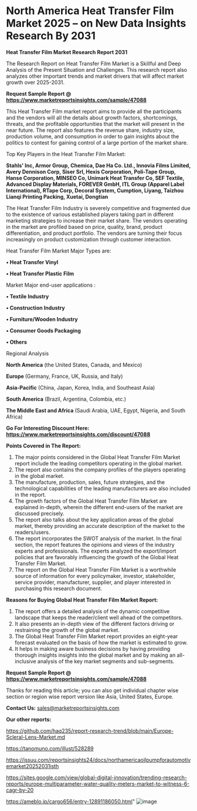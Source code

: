 # North America Heat Transfer Film Market 2025 – on New Data Insights Research By 2031

<strong>Heat Transfer Film Market Research Report 2031</strong>

The Research Report on Heat Transfer Film Market is a Skillful and Deep Analysis of the Present Situation and Challenges. This research report also analyzes other important trends and market drivers that will affect market growth over 2025-2031.

<strong>Request Sample Report @ <a href=https://www.marketreportsinsights.com/sample/47088>https://www.marketreportsinsights.com/sample/47088</a></strong>

This Heat Transfer Film market report aims to provide all the participants and the vendors will all the details about growth factors, shortcomings, threats, and the profitable opportunities that the market will present in the near future. The report also features the revenue share, industry size, production volume, and consumption in order to gain insights about the politics to contest for gaining control of a large portion of the market share.

Top Key Players in the Heat Transfer Film Market:

<strong>Stahls' Inc, Armor Group, Chemica, Dae Ha Co. Ltd., Innovia Films Limited, Avery Dennison Corp, Siser Srl, Hexis Corporation, Poli-Tape Group, Hanse Corporation, MINSEO Co, Unimark Heat Transfer Co, SEF Textile, Advanced Display Materials, FOREVER GmbH, ITL Group (Apparel Label International), RTape Corp, Decoral System, Cumption, Liyang, Taizhou Lianqi Printing Packing, Xuetai, Dongtian</strong>

The Heat Transfer Film Industry is severely competitive and fragmented due to the existence of various established players taking part in different marketing strategies to increase their market share. The vendors operating in the market are profiled based on price, quality, brand, product differentiation, and product portfolio. The vendors are turning their focus increasingly on product customization through customer interaction.

Heat Transfer Film Market Major Types are:

<strong>•  Heat Transfer Vinyl

•  Heat Transfer Plastic Film</strong>

Market Major end-user applications :

<strong>•  Textile Industry

•  Construction Industry

•  Furniture/Wooden Industry

•  Consumer Goods Packaging

•  Others</strong>

Regional Analysis

</u><strong><b>North America</b></strong> (the United States, Canada, and Mexico)

<strong><b>Europe </b></strong>(Germany, France, UK, Russia, and Italy)

<strong><b>Asia-Pacific</b></strong> (China, Japan, Korea, India, and Southeast Asia)

<strong><b>South America</b></strong> (Brazil, Argentina, Colombia, etc.)

<strong><b>The Middle East and Africa</b></strong> (Saudi Arabia, UAE, Egypt, Nigeria, and South Africa)

<strong>Go For Interesting Discount Here: <a href=https://www.marketreportsinsights.com/discount/47088>https://www.marketreportsinsights.com/discount/47088</a></strong>

<strong>Points Covered in The Report:</strong>
<ol>
  <li>The major points considered in the Global Heat Transfer Film Market report include the leading competitors operating in the global market.</li>
  <li>The report also contains the company profiles of the players operating in the global market.</li>
  <li>The manufacture, production, sales, future strategies, and the technological capabilities of the leading manufacturers are also included in the report.</li>
  <li>The growth factors of the Global Heat Transfer Film Market are explained in-depth, wherein the different end-users of the market are discussed precisely.</li>
  <li>The report also talks about the key application areas of the global market, thereby providing an accurate description of the market to the readers/users.</li>
  <li>The report incorporates the SWOT analysis of the market. In the final section, the report features the opinions and views of the industry experts and professionals. The experts analyzed the export/import policies that are favorably influencing the growth of the Global Heat Transfer Film Market.</li>
  <li>The report on the Global Heat Transfer Film Market is a worthwhile source of information for every policymaker, investor, stakeholder, service provider, manufacturer, supplier, and player interested in purchasing this research document.</li>
</ol>
<strong>Reasons for Buying Global Heat Transfer Film Market Report:</strong>

<ol>
  <li>The report offers a detailed analysis of the dynamic competitive landscape that keeps the reader/client well ahead of the competitors.</li>
  <li>It also presents an in-depth view of the different factors driving or restraining the growth of the global market.</li>
  <li>The Global Heat Transfer Film Market report provides an eight-year forecast evaluated on the basis of how the market is estimated to grow.</li>
  <li>It helps in making aware business decisions by having providing thorough insights insights into the global market and by making an all-inclusive analysis of the key market segments and sub-segments.</li>
</ol>
<strong>Request Sample Report @ <a href=https://www.marketreportsinsights.com/sample/47088>https://www.marketreportsinsights.com/sample/47088</a></strong>


Thanks for reading this article; you can also get individual chapter wise section or region wise report version like Asia, United States, Europe.

<strong>Contact Us:</strong>
sales@marketreportsinsights.com

<strong>Our other reports:</strong>

<a href=https://github.com/haq235/report-research-trend/blob/main/Europe-Scleral-Lens-Market.md>https://github.com/haq235/report-research-trend/blob/main/Europe-Scleral-Lens-Market.md</a>

<a href=https://tanomuno.com/illust/528289>https://tanomuno.com/illust/528289</a>

<a href=https://issuu.com/reportsinsights24/docs/northamericaoilpumpforautomotivemarket20252031isth>https://issuu.com/reportsinsights24/docs/northamericaoilpumpforautomotivemarket20252031isth</a>

<a href=https://sites.google.com/view/global-digital-innovation/trending-research-reports/europe-multiparameter-water-quality-meters-market-to-witness-6-cagr-by-20>https://sites.google.com/view/global-digital-innovation/trending-research-reports/europe-multiparameter-water-quality-meters-market-to-witness-6-cagr-by-20</a>

<a href=https://ameblo.jp/cargo656/entry-12891186050.html>https://ameblo.jp/cargo656/entry-12891186050.html</a>"
![image](https://github.com/user-attachments/assets/f0fb16cf-dc11-41e5-a74f-95a08b159c9f)
